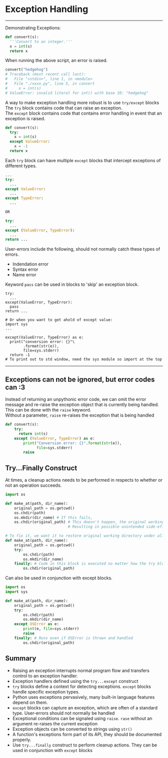 # Exception Handling

---

Demonstrating Exceptions:

```python
def convert(s):
  '''Convert to an integer.'''
  x = int(s)
  return x
```

When running the above script, an error is raised.

```python
convert("hedgehog")
# Traceback (most recent call last):
#   File "<stdin>", line 1, in <module>
#   File "./xxxx.py", line 5, in convert
#     x = int(s)
# ValueError: invalid literal for int() with base 10: "hedgehog"
```

A way to make exception handling more robust is to use `try/except` blocks  
The `try` block contains code that can raise an exception.  
The `except` block contains code that contains error handling in event that an exception is raised.

```python
def convert(s):
  try:
    x = int(s)
  except ValueError:
    x = -1
  return x
```

Each `try` block can have multiple `except` blocks that intercept exceptions of different types.

```python
...
try:
  ...
except ValueError:
  ...
except TypeError:
  ...

OR

try:
  ...
except (ValueError, TypeError):
  ...
return ...
```

User-errors include the following, should not normally catch these types of errors.

- Indendation error
- Syntax error
- Name error

Keyword `pass` can be used in blocks to 'skip' an exception block.

```**python**
try:
  ...
except(ValueError, TypeError):
  pass
return ...

# Or when you want to get ahold of except value:
import sys
...

except(ValueError, TypeError) as e:
  print("conversion error: {}"\
        .format(str(e)),
        file=sys.stderr)
  return -1
# To print out to std window, need the sys module so import at the top
```

---

## Exceptions can not be ignored, but error codes can :3

Instead of returning an unpythonic error code, we can omit the error message and re-raise the exception object that is currently being handled.  
This can be done with the `raise` keyword.  
Without a parameter, `raise` re-raises the exception that is being handled

```python
def convert(s):
    try:
      return int(s)
    except (ValueError, TypeError) as e:
        print("Conversion error: {}".format(str(e)),
              file=sys.stderr)
        raise
```

## Try...Finally Construct

At times, a cleanup actions needs to be performed in respects to whether or not an operation succeeds.

```python
import os

def make_at(path, dir_name):
    original_path = os.getcwd()
    os.chdir(path)
    os.mkdir(dir_name) # If this fails,
    os.chdir(original_path) # This doesn't happen, the original working directory isn't restored
                            # Resulting in possible unintended side-effects

# To fix it, we want it to restore original working directory under all circumstances.
def make_at(path, dir_name):
    original_path = os.getcwd()
    try:
        os.chdir(path)
        os.mkdir(dir_name)
    finally: # Code in this block is executed no matter how the try block exits.
        os.chdir(original_path)
```

Can also be used in conjunction with except blocks.

```python
import os
import sys

def make_at(path, dir_name):
    original_path = os.getcwd()
    try:
        os.chdir(path)
        os.mkdir(dir_name)
    except OSError as e:
        print(e, file=sys.stderr)
        raise
    finally: # Runs even if OSError is thrown and handled
        os.chdir(original_path)
```

## Summary

- Raising an exception interrupts normal program flow and transfers control to an exception handler.
- Exception handlers defined using the `try...except` construct
- `try` blocks define a context for detecting exceptions. `except` blocks handle specific exception types.
- Python uses exceptions pervasively, many built-in language features depend on them.
- `except` blocks can capture an exception, which are often of a standard type. User-errors should not normally be handled
- Exceptional conditions can be signaled using `raise`. `rase` without an argument re-raises the current exception
- Exception objects can be converted to strings using `str()`
- A function's exceptions form part of its API, they should be documented properly.
- Use `try...finally` construct to perform cleanup actions. They can be used in conjunction with `except` blocks
